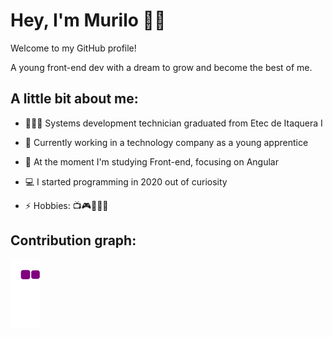 # Hey, I'm Murilo 👋🏾

Welcome to my GitHub profile!

A young front-end dev with a dream to grow and become the best of me.

## A little bit about me:

- 🙇🏾‍♂️ Systems development technician graduated from Etec de Itaquera I
  
- 🔭 Currently working in a technology company as a young apprentice
  
- 🌱 At the moment I'm studying Front-end, focusing on Angular
  
- 💻 I started programming in 2020 out of curiosity
  
- ⚡ Hobbies: 📺🎮🏋🏾‍♂️

## Contribution graph:
![snake gif](https://github.com/Mureulos/Mureulos/blob/output/github-contribution-grid-snake.gif)
